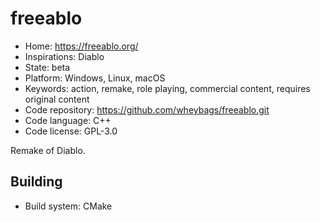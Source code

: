 # freeablo

- Home: https://freeablo.org/
- Inspirations: Diablo
- State: beta
- Platform: Windows, Linux, macOS
- Keywords: action, remake, role playing, commercial content, requires original content
- Code repository: https://github.com/wheybags/freeablo.git
- Code language: C++
- Code license: GPL-3.0

Remake of Diablo.

## Building

- Build system: CMake
